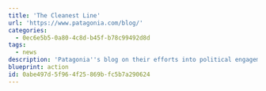 ```yaml
---
title: 'The Cleanest Line'
url: 'https://www.patagonia.com/blog/'
categories:
  - 0ec6e5b5-0a80-4c8d-b45f-b78c99492d8d
tags:
  - news
description: 'Patagonia''s blog on their efforts into political engagement for environmental protection of green spaces, global strikes, their efforts subsidizing solar energy in various communities, and all sorts of other climate action.'
blueprint: action
id: 0abe497d-5f96-4f25-869b-fc5b7a290624
---
```

